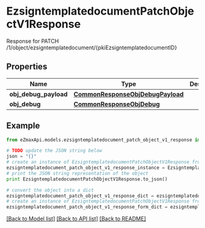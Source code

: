 # EzsigntemplatedocumentPatchObjectV1Response

Response for PATCH /1/object/ezsigntemplatedocument/{pkiEzsigntemplatedocumentID}

## Properties

Name | Type | Description | Notes
------------ | ------------- | ------------- | -------------
**obj_debug_payload** | [**CommonResponseObjDebugPayload**](CommonResponseObjDebugPayload.md) |  | 
**obj_debug** | [**CommonResponseObjDebug**](CommonResponseObjDebug.md) |  | [optional] 

## Example

```python
from eZmaxApi.models.ezsigntemplatedocument_patch_object_v1_response import EzsigntemplatedocumentPatchObjectV1Response

# TODO update the JSON string below
json = "{}"
# create an instance of EzsigntemplatedocumentPatchObjectV1Response from a JSON string
ezsigntemplatedocument_patch_object_v1_response_instance = EzsigntemplatedocumentPatchObjectV1Response.from_json(json)
# print the JSON string representation of the object
print EzsigntemplatedocumentPatchObjectV1Response.to_json()

# convert the object into a dict
ezsigntemplatedocument_patch_object_v1_response_dict = ezsigntemplatedocument_patch_object_v1_response_instance.to_dict()
# create an instance of EzsigntemplatedocumentPatchObjectV1Response from a dict
ezsigntemplatedocument_patch_object_v1_response_form_dict = ezsigntemplatedocument_patch_object_v1_response.from_dict(ezsigntemplatedocument_patch_object_v1_response_dict)
```
[[Back to Model list]](../README.md#documentation-for-models) [[Back to API list]](../README.md#documentation-for-api-endpoints) [[Back to README]](../README.md)


